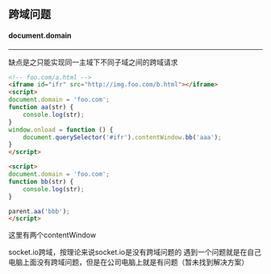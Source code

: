 ## 跨域问题

#### document.domain
----
缺点是之只能实现同一主域下不同子域之间的跨域请求

```html
<!-- foo.com/a.html -->
<iframe id="ifr" src="http://img.foo.com/b.html"></iframe>
<script>
document.domain = 'foo.com';
function aa(str) {
    console.log(str);
}
window.onload = function () {
    document.querySelector('#ifr').contentWindow.bb('aaa');
}
</script>
```
```html
<script>
document.domain = 'foo.com';
function bb(str) {
    console.log(str);
}

parent.aa('bbb');
</script>
```

这里有两个contentWindow

socket.io跨域，按理论来说socket.io是没有跨域问题的
遇到一个问题就是在自己电脑上面没有跨域问题，但是在公司电脑上就是有问题（暂未找到解决方案）

```js
